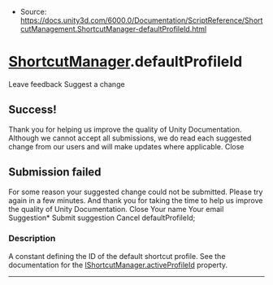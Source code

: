 * Source: https://docs.unity3d.com/6000.0/Documentation/ScriptReference/ShortcutManagement.ShortcutManager-defaultProfileId.html

#  [ShortcutManager](https://docs.unity3d.com/6000.0/Documentation/ScriptReference/ShortcutManagement.ShortcutManager.html).defaultProfileId
Leave feedback
Suggest a change
## Success!
Thank you for helping us improve the quality of Unity Documentation. Although we cannot accept all submissions, we do read each suggested change from our users and will make updates where applicable.
Close
## Submission failed
For some reason your suggested change could not be submitted. Please <a>try again</a> in a few minutes. And thank you for taking the time to help us improve the quality of Unity Documentation.
Close
Your name Your email Suggestion* Submit suggestion
Cancel
defaultProfileId; 
### Description
A constant defining the ID of the default shortcut profile. See the documentation for the [IShortcutManager.activeProfileId](https://docs.unity3d.com/6000.0/Documentation/ScriptReference/ShortcutManagement.IShortcutManager-activeProfileId.html) property.
* * *
